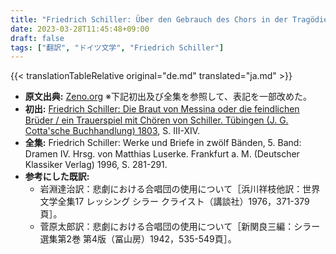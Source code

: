 ```yaml
---
title: "Friedrich Schiller: Über den Gebrauch des Chors in der Tragödie (1803)"
date: 2023-03-28T11:45:48+09:00
draft: false
tags: ["翻訳", "ドイツ文学", "Friedrich Schiller"]
---
```


{{< translationTableRelative original="de.md" translated="ja.md" >}}

- **原文出典:** [Zeno.org](http://www.zeno.org/nid/20005606853) ※下記初出及び全集を参照して、表記を一部改めた。  
- **初出:** [Friedrich Schiller: Die Braut von Messina oder die feindlichen Brüder / ein Trauerspiel mit Chören von Schiller. Tübingen (J. G. Cotta'sche Buchhandlung) 1803](https://books.google.lv/books?id=zQI7AAAAcAAJ), S. III-XIV.  
- **全集:** Friedrich Schiller: Werke und Briefe in zwölf Bänden, 5. Band: Dramen IV. Hrsg. von Matthias Luserke. Frankfurt a. M. (Deutscher Klassiker Verlag) 1996, S. 281-291.  
- **参考にした既訳:** 
  - 岩淵達治訳：悲劇における合唱団の使用について［浜川祥枝他訳：世界文学全集17 レッシング シラー クライスト（講談社）1976，371-379頁］。
  - 菅原太郎訳：悲劇における合唱団の使用について［新関良三編：シラー選集第2巻 第4版（冨山房）1942，535-549頁］。